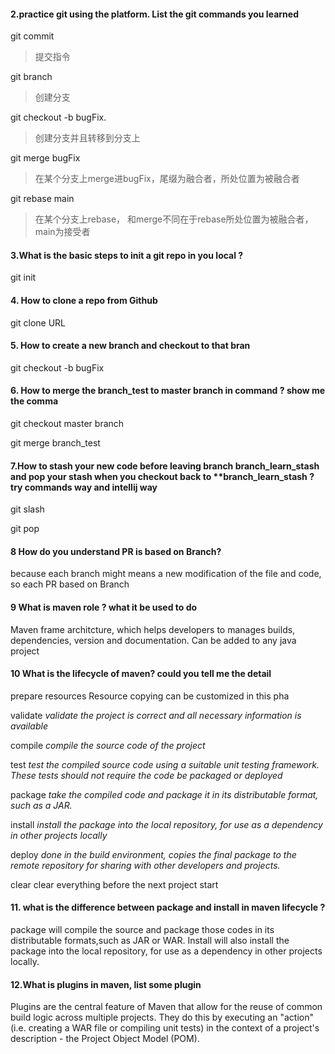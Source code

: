 #### 2.practice git using the platform. List the git commands you learned

git commit   

> 提交指令

git branch   

> 创建分支

 git checkout -b bugFix.  

> 创建分支并且转移到分支上

git merge bugFix  

> 在某个分支上merge进bugFix，尾缀为融合者，所处位置为被融合者

git rebase main

> 在某个分支上rebase， 和merge不同在于rebase所处位置为被融合者，main为接受者

#### 3.What is the basic steps to init a git repo in you local ?

git init

#### 4.  How to clone a repo from Github

git clone URL

#### 5.  How to create a new branch and checkout to that bran

git checkout -b bugFix

#### 6.  How to merge the branch_test to master branch in command ? show me the comma

git checkout master branch

git merge branch_test

#### 7.How to stash your new code before leaving branch branch_learn_stash and pop your stash when you checkout back to **branch_learn_stash ? try commands way and intellij way

git slash

git pop

#### 8 How do you understand PR is based on Branch?

because each branch might means a new modification of the file and code, so each PR based on Branch

#### 9 What is maven role ? what it be used to do 

Maven frame architcture, which helps developers to manages builds, dependencies, version and documentation. Can be added to any java project 

#### 10 What is the lifecycle of maven? could you tell me the detail

prepare resources Resource copying can be customized in this pha

validate      *validate the project is correct and all necessary information is available*

compile     *compile the source code of the project*

test            *test the compiled source code using a suitable unit testing framework. These tests should not require the code be packaged or deployed*

package      *take the compiled code and package it in its distributable format, such as a JAR.*

install          *install the package into the local repository, for use as a dependency in other projects locally*

deploy         *done in the build environment, copies the final package to the remote repository for sharing with other developers and projects.*

clear 			clear everything before the next project start

#### 11.  what is the difference between package and install in maven lifecycle ?

package will compile the source and package those codes in its distributable formats,such as JAR or WAR. Install will also install the package into the local repository, for use as a dependency in other projects locally.

#### 12.What is plugins in maven, list some plugin

Plugins are the central feature of Maven that allow for the reuse of common build logic across multiple projects. They do this by executing an "action" (i.e. creating a WAR file or compiling unit tests) in the context of a project's description - the Project Object Model (POM).

#### 

